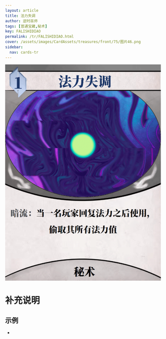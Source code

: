 ```yaml
---
layout: article
title: 法力失调
author: 逆时巫师
tags: [普通宝藏,秘术]
key: FALISHIDIAO
permalink: /tr/FALISHIDIAO.html
cover: /assets/images/CardAssets/treasures/front/75/图片46.png
sidebar:
  nav: cards-tr
---
```

![](/assets/images/CardAssets/treasures/front/75/图片46.png)

# 补充说明



## 示例
* 